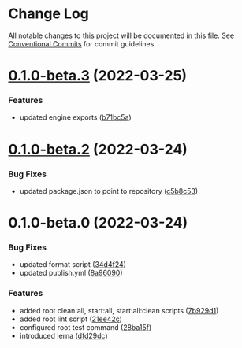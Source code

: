 # Change Log

All notable changes to this project will be documented in this file.
See [Conventional Commits](https://conventionalcommits.org) for commit guidelines.

# [0.1.0-beta.3](https://github.com/worldscapes/engine/compare/v0.1.0-beta.2...v0.1.0-beta.3) (2022-03-25)


### Features

* updated engine exports ([b71bc5a](https://github.com/worldscapes/engine/commit/b71bc5a96f65f9117d8f521c7ef32fe8f8449787))





# [0.1.0-beta.2](https://github.com/worldscapes/engine/compare/v0.1.0-beta.1...v0.1.0-beta.2) (2022-03-24)


### Bug Fixes

* updated package.json to point to repository ([c5b8c53](https://github.com/worldscapes/engine/commit/c5b8c53bdb940e2a359140bc4ccbbc3f38dfb7c6))





# 0.1.0-beta.0 (2022-03-24)


### Bug Fixes

* updated format script ([34d4f24](https://github.com/worldscapes/engine/commit/34d4f2400130b4fb693cf4c5e1e4bd126c03d335))
* updated publish.yml ([8a96090](https://github.com/worldscapes/engine/commit/8a9609080e62452d869ba1c9a003d08b92a4008c))


### Features

* added root clean:all, start:all, start:all:clean scripts ([7b929d1](https://github.com/worldscapes/engine/commit/7b929d1508ddacae204f796b9d190d732be5727b))
* added root lint script ([21ee42c](https://github.com/worldscapes/engine/commit/21ee42c5e8d234678334237f1a6842abde0e28b3))
* configured root test command ([28ba15f](https://github.com/worldscapes/engine/commit/28ba15fa6015be62f07a8f2d67d81f62e6bb372f))
* introduced lerna ([dfd29dc](https://github.com/worldscapes/engine/commit/dfd29dcbe992e6c5cf77e71f98c744460d54eafa))

